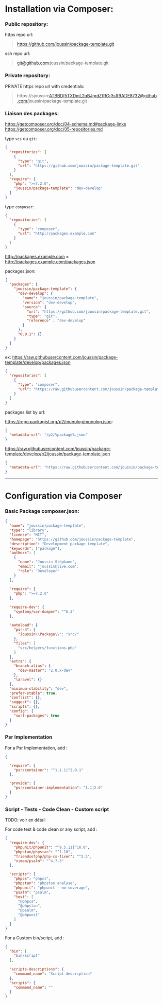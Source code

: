 
# Installation via Composer:


### Public repository:

https repo url:
> https://github.com/joussin/package-template.git


ssh repo url:
> git@github.com:joussin/package-template.git


### Private repository:

PRIVATE https repo url with credentials:

> https://sjoussin:ATBBDf5TXDmL2qBJprdZfRGr3sff9ADE8732@github.com/joussin/package-template.git





### Liaison des packages:

https://getcomposer.org/doc/04-schema.md#package-links
https://getcomposer.org/doc/05-repositories.md


type `vcs` ou `git`:

````json
{
  "repositories": [
    {
      "type": "git",
      "url": "https://github.com/joussin/package-template.git"
    }
  ],
  "require": {
    "php": ">=7.2.0",
    "joussin/package-template": "dev-develop"
  }
}
````

type `composer`:

````json
{
  "repositories": [
    {
      "type": "composer",
      "url": "http://packages.example.com"
    }
  ]
}
````


http://packages.example.com = http://packages.example.com/packages.json

packages.json:
````json
{
  "packages": {
    "joussin/package-template": {
      "dev-develop": {
        "name": "joussin/package-template",
        "version": "dev-develop",
        "source": {
          "url": "https://github.com/joussin/package-template.git",
          "type": "git",
          "reference" : "dev-develop"
        }
      },
      "0.0.1": {}
    }
  }
}
````


ex: https://raw.githubusercontent.com/joussin/package-template/develop/packages.json


````json
{
  "repositories": [
    {
      "type": "composer",
      "url": "https://raw.githubusercontent.com/joussin/package-template/develop/"
    }
  ]
}
````



packages list by url:

https://repo.packagist.org/p2/monolog/monolog.json:
````json
{
  "metadata-url": "/p2/%package%.json"
}
````
https://raw.githubusercontent.com/joussin/package-template/develop/p2/joussin/package-template.json
````json
{
  "metadata-url": "https://raw.githubusercontent.com/joussin/package-template/develop/p2/%package%.json"
}
````




--- 


# Configuration via Composer

### Basic Package composer.json:

````json
{
  "name": "joussin/package-template",
  "type": "library",
  "license": "MIT",
  "homepage": "https://github.com/joussin/package-template",
  "description": "Development package template",
  "keywords": ["package"],
  "authors": [
    {
      "name": "Joussin Stéphane",
      "email": "joussin@live.com",
      "role": "Developer"
    }
  ],
  
  "require": {
    "php": ">=7.2.0"
  },
  
  "require-dev": {
    "symfony/var-dumper": "^6.3"
  },
  
  "autoload": {
    "psr-4": {
      "Joussin\\Package\\": "src/"
    },
    "files": [
      "src/helpers/functions.php"
    ]
  },
  "extra": {
    "branch-alias": {
      "dev-master": "2.0.x-dev"
    },
    "laravel": {}
  },
  "minimum-stability": "dev",
  "prefer-stable": true,
  "conflict": {},
  "suggest": {},
  "scripts": {},
  "config": {
    "sort-packages": true
  }
}
````

### Psr Implementation

For a Psr Implementation, add :

````json
{

  "require": {
    "psr/container": "^1.1.1|^2.0.1"
  },

  "provide": {
    "psr/container-implementation": "1.1|2.0"
  }
}
````

### Script - Tests - Code Clean - Custom script

TODO: voir en détail

For code test & code clean or any script, add :

````json
{
  "require-dev": {
    "phpunit/phpunit": "^9.5.11|^10.0",
    "phpstan/phpstan": "^1.10",
    "friendsofphp/php-cs-fixer": "^3.5",
    "vimeo/psalm": "^4.7.3"
  },

  "scripts": {
    "phpcs": "phpcs",
    "phpstan": "phpstan analyse",
    "phpunit": "phpunit --no-coverage",
    "psalm": "psalm",
    "test": [
      "@phpcs",
      "@phpstan",
      "@psalm",
      "@phpunit"
    ]
  }
}
````

For a Custom bin/script, add :

````json
{
  "bin": [
    "bin/script"
  ],
  
  "scripts-descriptions": {
    "command_name": "Script description"
  },
  "scripts": {
    "command_name": ""
  }
}

````
